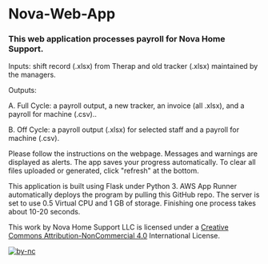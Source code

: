 # Nova-Web-App

### This web application processes payroll for Nova Home Support. 

Inputs: shift record (.xlsx) from Therap and old tracker (.xlsx) maintained by the managers.

Outputs:

A. Full Cycle: a payroll output, a new tracker, an invoice (all .xlsx), and a payroll for machine (.csv)..

B. Off Cycle: a payroll output (.xlsx) for selected staff and a payroll for machine (.csv).

Please follow the instructions on the webpage. 
Messages and warnings are displayed as alerts. 
The app saves your progress automatically.
To clear all files uploaded or generated, click "refresh" at the bottom.

This application is built using Flask under Python 3. 
AWS App Runner automatically deploys the program by pulling this GitHub repo. 
The server is set to use 0.5 Virtual CPU and 1 GB of storage. 
Finishing one process takes about 10-20 seconds.

This work by Nova Home Support LLC is licensed under a [Creative Commons Attribution-NonCommercial 4.0](https://creativecommons.org/licenses/by-nc/4.0/) International License.

[![by-nc](https://github.com/HaosenHe/Nova-Web-App/assets/29806214/da80f40b-82b8-460d-902f-b91e0d167d97)](https://creativecommons.org/licenses/by-nc/4.0/)

